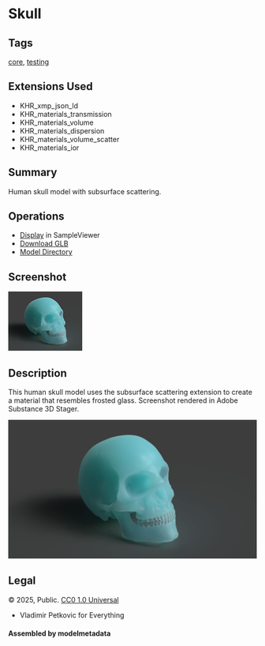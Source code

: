 # Skull

## Tags

[core](../../Models-core.md), [testing](../../Models-testing.md)

## Extensions Used

* KHR_xmp_json_ld
* KHR_materials_transmission
* KHR_materials_volume
* KHR_materials_dispersion
* KHR_materials_volume_scatter
* KHR_materials_ior

## Summary

Human skull model with subsurface scattering.

## Operations

* [Display](https://github.khronos.org/glTF-Sample-Viewer-Release/?model=https://raw.GithubUserContent.com/KhronosGroup/glTF-Sample-Assets/main/./Models/ScatteringSkull/glTF-Binary/ScatteringSkull.glb) in SampleViewer
* [Download GLB](https://raw.GithubUserContent.com/KhronosGroup/glTF-Sample-Assets/main/./Models/ScatteringSkull/glTF-Binary/ScatteringSkull.glb)
* [Model Directory](./)


## Screenshot

![screenshot](screenshot/screenshot.jpg)

## Description

This human skull model uses the subsurface scattering extension to create a material that resembles frosted glass.
Screenshot rendered in Adobe Substance 3D Stager.

![screenshot](screenshot/screenshot-large.jpg)


## Legal

&copy; 2025, Public. [CC0 1.0 Universal](https://creativecommons.org/publicdomain/zero/1.0/legalcode)

 - Vladimir Petkovic for Everything

#### Assembled by modelmetadata